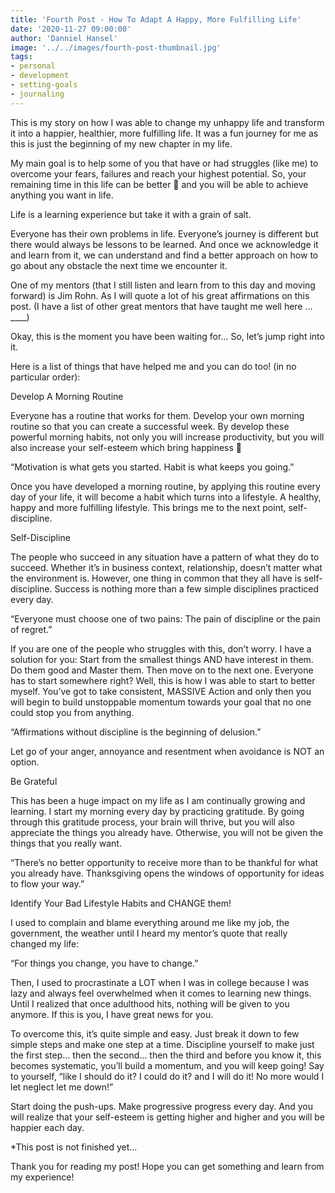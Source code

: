 ```yaml
---
title: 'Fourth Post - How To Adapt A Happy, More Fulfilling Life'
date: '2020-11-27 09:00:00'
author: 'Danniel Hansel'
image: '../../images/fourth-post-thumbnail.jpg'
tags:
- personal
- development
- setting-goals
- journaling
---
```


This is my story on how I was able to change my unhappy life and transform it into a happier, healthier, more fulfilling life. It was a fun journey for me as this is just the beginning of my new chapter in my life.

My main goal is to help some of you that have or had struggles (like me) to overcome your fears, failures and reach your highest potential. So, your remaining time in this life can be better  and you will be able to achieve anything you want in life.

Life is a learning experience but take it with a grain of salt.

Everyone has their own problems in life. Everyone’s journey is different but there would always be lessons to be learned. And once we acknowledge it and learn from it, we can understand and find a better approach on how to go about any obstacle the next time we encounter it.

One of my mentors (that I still listen and learn from to this day and moving forward) is Jim Rohn. As I will quote a lot of his great affirmations on this post. (I have a list of other great mentors that have taught me well here … ____) 

Okay, this is the moment you have been waiting for… So, let’s jump right into it.

Here is a list of things that have helped me and you can do too! (in no particular order):

Develop A Morning Routine

Everyone has a routine that works for them. Develop your own morning routine so that you can create a successful week. By develop these powerful morning habits, not only you will increase productivity, but you will also increase your self-esteem which bring happiness  

“Motivation is what gets you started. Habit is what keeps you going.”

Once you have developed a morning routine, by applying this routine every day of your life, it will become a habit which turns into a lifestyle. A healthy, happy and more fulfilling lifestyle. This brings me to the next point, self-discipline.

Self-Discipline

The people who succeed in any situation have a pattern of what they do to succeed. Whether it’s in business context, relationship, doesn’t matter what the environment is. However, one thing in common that they all have is self-discipline. Success is nothing more than a few simple disciplines practiced every day.

“Everyone must choose one of two pains: The pain of discipline or the pain of regret.”

If you are one of the people who struggles with this, don’t worry. I have a solution for you: Start from the smallest things AND have interest in them. Do them good and Master them. Then move on to the next one. Everyone has to start somewhere right? Well, this is how I was able to start to better myself. You’ve got to take consistent, MASSIVE Action and only then you will begin to build unstoppable momentum towards your goal that no one could stop you from anything.

“Affirmations without discipline is the beginning of delusion.”

Let go of your anger, annoyance and resentment when avoidance is NOT an option.

Be Grateful

This has been a huge impact on my life as I am continually growing and learning. I start my morning every day by practicing gratitude. By going through this gratitude process, your brain will thrive, but you will also appreciate the things you already have. Otherwise, you will not be given the things that you really want.

“There’s no better opportunity to receive more than to be thankful for what you already have. Thanksgiving opens the windows of opportunity for ideas to flow your way.”

Identify Your Bad Lifestyle Habits and CHANGE them!

I used to complain and blame everything around me like my job, the government, the weather until I heard my mentor’s quote that really changed my life:

“For things you change, you have to change.”

Then, I used to procrastinate a LOT when I was in college because I was lazy and always feel overwhelmed when it comes to learning new things. Until I realized that once adulthood hits, nothing will be given to you anymore. If this is you, I have great news for you.

To overcome this, it’s quite simple and easy. Just break it down to few simple steps and make one step at a time. Discipline yourself to make just the first step… then the second… then the third and before you know it, this becomes systematic, you’ll build a momentum, and you will keep going! Say to yourself, “like I should do it? I could do it? and I will do it! No more would I let neglect let me down!” 

Start doing the push-ups. Make progressive progress every day. And you will realize that your self-esteem is getting higher and higher and you will be happier each day.

*This post is not finished yet...

Thank you for reading my post! Hope you can get something and learn from my experience!